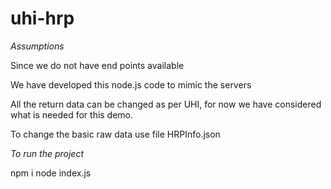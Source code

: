 # uhi-hrp


*Assumptions*

Since we do not have end points available

We have developed this node.js code to mimic the servers

All the return data can be changed as per UHI, for now we have considered what is needed for this demo.

To change the basic raw data use file HRPInfo.json

*To run the project*

npm i
node index.js


